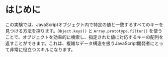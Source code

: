 # はじめに

この実験では、JavaScriptオブジェクト内で特定の値と一致するすべてのキーを見つける方法を探ります。`Object.keys()` と `Array.prototype.filter()` を使うことで、オブジェクトを効率的に検索し、指定された値に対応するキーの配列を返すことができます。これは、複雑なデータ構造を扱うJavaScript開発者にとって非常に役立つスキルになります。
